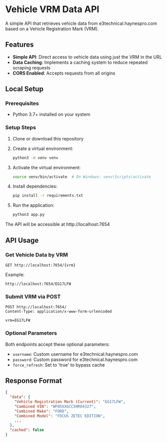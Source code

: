# Vehicle VRM Data API

A simple API that retrieves vehicle data from e3technical.haynespro.com based on a Vehicle Registration Mark (VRM).

## Features

- **Simple API**: Direct access to vehicle data using just the VRM in the URL
- **Data Caching**: Implements a caching system to reduce repeated scraping requests
- **CORS Enabled**: Accepts requests from all origins

## Local Setup

### Prerequisites

- Python 3.7+ installed on your system

### Setup Steps

1. Clone or download this repository

2. Create a virtual environment:
   ```bash
   python3 -m venv venv
   ```

3. Activate the virtual environment:
   ```bash
   source venv/bin/activate  # On Windows: venv\Scripts\activate
   ```

4. Install dependencies:
   ```bash
   pip install -r requirements.txt
   ```

5. Run the application:
   ```bash
   python3 app.py
   ```

The API will be accessible at http://localhost:7654

## API Usage

### Get Vehicle Data by VRM

```
GET http://localhost:7654/{vrm}
```

Example:
```
http://localhost:7654/EG17LFW
```

### Submit VRM via POST

```
POST http://localhost:7654/
Content-Type: application/x-www-form-urlencoded

vrm=EG17LFW
```

### Optional Parameters

Both endpoints accept these optional parameters:
- `username`: Custom username for e3technical.haynespro.com
- `password`: Custom password for e3technical.haynespro.com
- `force_refresh`: Set to 'true' to bypass cache

## Response Format

```json
{
  "data": {
    "Vehicle Registration Mark (Current)": "EG17LFW",
    "Combined VIN": "WF05XXGCC5HR04327",
    "Combined Make": "FORD",
    "Combined Model": "FOCUS ZETEC EDITION",
    ...
  },
  "cached": false
}
```
